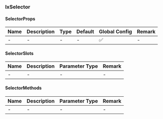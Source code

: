 
### IxSelector

#### SelectorProps

| Name | Description | Type | Default | Global Config | Remark |
| --- | --- | --- | --- | --- | --- |
| - | - | - | - | ✅ | - |

#### SelectorSlots

| Name | Description | Parameter Type | Remark |
| --- | --- | --- | --- |
| - | - | - | - |

#### SelectorMethods

| Name | Description | Parameter Type | Remark |
| --- | --- | --- | --- |
| - | - | - | - |
